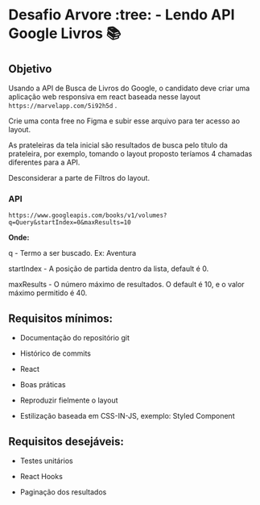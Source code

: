 # Desafio Arvore :tree: - Lendo API Google Livros :books: 

## Objetivo

Usando a API de Busca de Livros do Google, o candidato deve criar uma aplicação web responsiva em react baseada nesse layout ` https://marvelapp.com/5i92h5d` .

Crie uma conta free no Figma e subir esse arquivo para ter acesso ao layout.

As prateleiras da tela inicial são resultados de busca pelo título da prateleira, por exemplo, tomando o layout proposto teríamos 4 chamadas diferentes para a API.

Desconsiderar a parte de Filtros do layout.


### API 

`https://www.googleapis.com/books/v1/volumes?q=Query&startIndex=0&maxResults=10`


**Onde:**

q - Termo a ser buscado. Ex: Aventura

startIndex - A posição de partida dentro da lista, default é 0.

maxResults - O número máximo de resultados. O default é 10, e o valor máximo permitido é 40.


## Requisitos mínimos:

- Documentação do repositório git

- Histórico de commits

- React

- Boas práticas

- Reproduzir fielmente o layout

- Estilização baseada em CSS-IN-JS, exemplo: Styled Component
  
## Requisitos desejáveis:

- Testes unitários

- React Hooks

- Paginação dos resultados